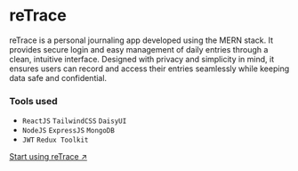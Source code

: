 # reTrace

reTrace is a personal journaling app developed using the MERN stack. It provides secure login and easy management of daily entries through a clean, intuitive interface. Designed with privacy and simplicity in mind, it ensures users can record and access their entries seamlessly while keeping data safe and confidential.

### Tools used
- `ReactJS` `TailwindCSS` `DaisyUI`
- `NodeJS` `ExpressJS` `MongoDB`
- `JWT` `Redux Toolkit`

[Start using reTrace ↗](https://retrace-eight.vercel.app/)

